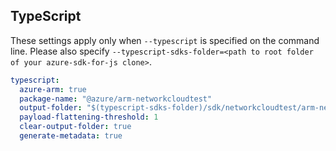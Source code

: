 ## TypeScript

These settings apply only when `--typescript` is specified on the command line.
Please also specify `--typescript-sdks-folder=<path to root folder of your azure-sdk-for-js clone>`.

``` yaml $(typescript)
typescript:
  azure-arm: true
  package-name: "@azure/arm-networkcloudtest"
  output-folder: "$(typescript-sdks-folder)/sdk/networkcloudtest/arm-networkcloudtest"
  payload-flattening-threshold: 1
  clear-output-folder: true
  generate-metadata: true
```
